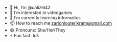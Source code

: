 - 👋 Hi, I’m @ualizl642
- 👀 I’m interested in videogames
- 🌱 I’m currently learning informatics
- 📫 How to reach me zariohlouterikram@gmail.com
- 😄 Pronouns: She/Her/They
- ⚡ Fun fact: Idk

<!---
ualizl642/ualizl642 is a ✨ special ✨ repository because its `README.md` (this file) appears on your GitHub profile.
You can click the Preview link to take a look at your changes.
--->
